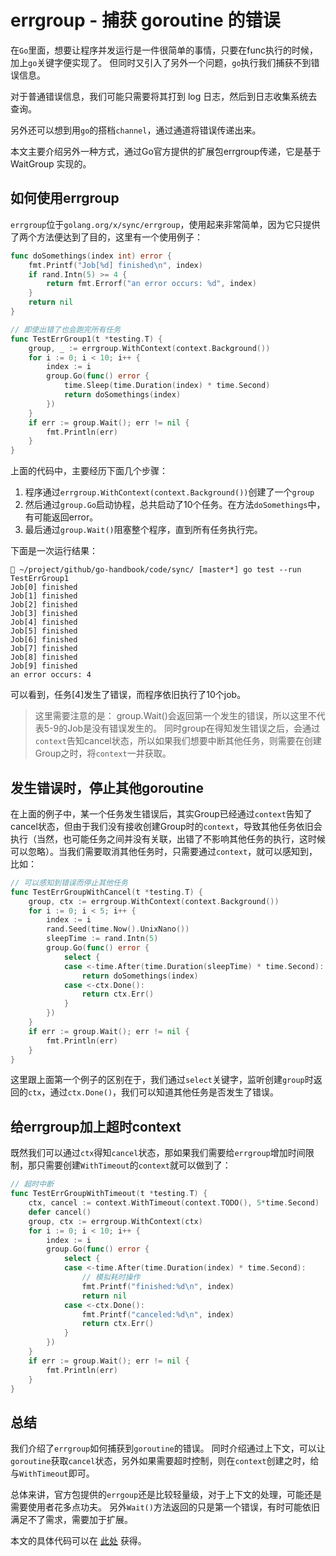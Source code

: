 # errgroup - 捕获 goroutine 的错误

在`Go`里面，想要让程序并发运行是一件很简单的事情，只要在func执行的时候，加上`go`关键字便实现了。 
但同时又引入了另外一个问题，`go`执行我们捕获不到错误信息。

对于普通错误信息，我们可能只需要将其打到 log 日志，然后到日志收集系统去查询。

另外还可以想到用`go`的搭档`channel`，通过通道将错误传递出来。

本文主要介绍另外一种方式，通过Go官方提供的扩展包errgroup传递，它是基于 WaitGroup 实现的。

## 如何使用errgroup
`errgroup`位于`golang.org/x/sync/errgroup`，使用起来非常简单，因为它只提供了两个方法便达到了目的，这里有一个使用例子：

```go
func doSomethings(index int) error {
	fmt.Printf("Job[%d] finished\n", index)
	if rand.Intn(5) >= 4 {
		return fmt.Errorf("an error occurs: %d", index)
	}
	return nil
}

// 即使出错了也会跑完所有任务
func TestErrGroup1(t *testing.T) {
	group, _ := errgroup.WithContext(context.Background())
	for i := 0; i < 10; i++ {
		index := i
		group.Go(func() error {
			time.Sleep(time.Duration(index) * time.Second)
			return doSomethings(index)
		})
	}
	if err := group.Wait(); err != nil {
		fmt.Println(err)
	}
}
```

上面的代码中，主要经历下面几个步骤：
1. 程序通过`errgroup.WithContext(context.Background())`创建了一个`group`
2. 然后通过`group.Go`启动协程，总共启动了10个任务。在方法`doSomethings`中，有可能返回error。
3. 最后通过`group.Wait()`阻塞整个程序，直到所有任务执行完。

下面是一次运行结果：

```shell
 ~/project/github/go-handbook/code/sync/ [master*] go test --run TestErrGroup1
Job[0] finished
Job[1] finished
Job[2] finished
Job[3] finished
Job[4] finished
Job[5] finished
Job[6] finished
Job[7] finished
Job[8] finished
Job[9] finished
an error occurs: 4
```

可以看到，任务[4]发生了错误，而程序依旧执行了10个job。

> 这里需要注意的是：
> group.Wait()会返回第一个发生的错误，所以这里不代表5-9的Job是没有错误发生的。
> 同时group在得知发生错误之后，会通过`context`告知cancel状态，所以如果我们想要中断其他任务，则需要在创建Group之时，将`context`一并获取。

## 发生错误时，停止其他goroutine
在上面的例子中，某一个任务发生错误后，其实Group已经通过`context`告知了cancel状态，但由于我们没有接收创建Group时的`context`，导致其他任务依旧会执行（当然，也可能任务之间并没有关联，出错了不影响其他任务的执行，这时候可以忽略）。当我们需要取消其他任务时，只需要通过`context`，就可以感知到，比如：

```go
// 可以感知到错误而停止其他任务
func TestErrGroupWithCancel(t *testing.T) {
	group, ctx := errgroup.WithContext(context.Background())
	for i := 0; i < 5; i++ {
		index := i
		rand.Seed(time.Now().UnixNano())
		sleepTime := rand.Intn(5)
		group.Go(func() error {
			select {
			case <-time.After(time.Duration(sleepTime) * time.Second):
				return doSomethings(index)
			case <-ctx.Done():
				return ctx.Err()
			}
		})
	}
	if err := group.Wait(); err != nil {
		fmt.Println(err)
	}
}
```

这里跟上面第一个例子的区别在于，我们通过`select`关键字，监听创建`group`时返回的`ctx`，通过`ctx.Done()`，我们可以知道其他任务是否发生了错误。

## 给errgroup加上超时context
既然我们可以通过`ctx`得知`cancel`状态，那如果我们需要给`errgroup`增加时间限制，那只需要创建`WithTimeout`的`context`就可以做到了：

```go
// 超时中断
func TestErrGroupWithTimeout(t *testing.T) {
	ctx, cancel := context.WithTimeout(context.TODO(), 5*time.Second)
	defer cancel()
	group, ctx := errgroup.WithContext(ctx)
	for i := 0; i < 10; i++ {
		index := i
		group.Go(func() error {
			select {
			case <-time.After(time.Duration(index) * time.Second):
				// 模拟耗时操作
				fmt.Printf("finished:%d\n", index)
				return nil
			case <-ctx.Done():
				fmt.Printf("canceled:%d\n", index)
				return ctx.Err()
			}
		})
	}
	if err := group.Wait(); err != nil {
		fmt.Println(err)
	}
}
```

## 总结

我们介绍了`errgroup`如何捕获到`goroutine`的错误。
同时介绍通过上下文，可以让`goroutine`获取`cancel`状态，另外如果需要超时控制，则在`context`创建之时，给与`WithTimeout`即可。

总体来讲，官方包提供的`errgoup`还是比较轻量级，对于上下文的处理，可能还是需要使用者花多点功夫。
另外`Wait()`方法返回的只是第一个错误，有时可能依旧满足不了需求，需要加于扩展。

本文的具体代码可以在 [此处](../code/sync) 获得。
